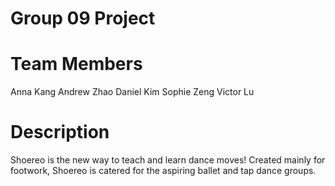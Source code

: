 # Group 09 Project

# Team Members
Anna Kang
Andrew Zhao
Daniel Kim
Sophie Zeng
Victor Lu

# Description
Shoereo is the new way to teach and learn dance moves! Created mainly for footwork, Shoereo is catered for the aspiring ballet and tap dance groups. 